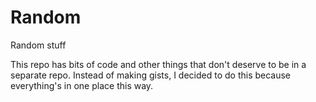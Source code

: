# Random
Random stuff

This repo has bits of code and other things that don't deserve to be in a separate repo. Instead of making gists, I decided to do this because everything's in one place this way.
